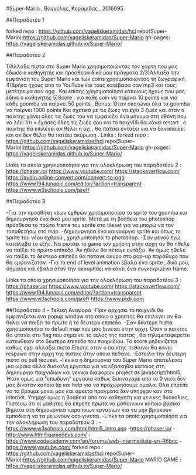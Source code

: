 #Super-Mario , Βαγγελης, Κεραμιδας , 2016095

##Παραδοτέο 1

forked repo : https://github.com/vageliskeramidas/hci
repo(Super-Mario):https://github.com/vageliskeramidas/Super-Mario
gh-pages: https://vageliskeramidas.github.io/Super-Mario/

##Παραδοτέο 2

1)Άλλαξα πίστα στο Super Mario χρησιμοποιώντας τον χάρτη που μας έδωσε ο καθηγητής και πρόσθεσα δικά μου πράγματα 
2/3)Άλλαξα την εμφάνιση του Super Mario και των coins χρησιμοποιώντας τη ζωγραφική.
4)Βρήκα ήχους από το YouTube και τους κατέβασα σαν mp3 και τους μετέτρεψα σαν ogg . Και επίσης χρησιμοποίησα κάποιους ήχους που μας έδινε ο καθηγητής
5)Score : για κάθε coin να παίρνει  10 points και για κάθε goomba να παίρνει 50 points . 
Bonus: Όταν σκοτώνει όλα τα goomba να παίρνει 1000 points 
Και σχετικά με τις ζωές να έχει 3 ζωές και όταν ο παίκτης χάνει όλες τις ζωές του να εμφανίζει ένα μήνυμα στη οθόνη που να λέει ότι « έχασες όλες τις ζωές σου και το παιχνίδι θα κάνει restart . ο παίκτης θα επιλέγει αν θέλει ή όχι . θα πατάει εντάξει για να ξαναπαίξει και αν δεν θέλει θα πατάει ακύρωση . 
Links :
forked repo : https://github.com/vageliskeramidas/hci
repo(Super-Mario):https://github.com/vageliskeramidas/Super-Mario
gh-pages: https://vageliskeramidas.github.io/Super-Mario/

Links τα οποία χρησιμοποίησα για την ολοκλήρωση του παραδοτέου 2 :
https://phaser.io/
https://www.youtube.com/
https://stackoverflow.com/
https://audio.online-convert.com/convert-to-ogg
https://www194.lunapic.com/editor/?action=transparent
https://www.w3schools.com/jsref/

##Παραδοτέο 3

-Για την προσθήκη νέων εχθρών χρησιμοποίησα το sprite του goomba και δημιουργησα ένα δικό μου sprite. Μετά με τη βοήθεια του photoshop πρόσθεσα το πρώτο frame του sprite στο tileset για να μπορώ να τον τοποθετήσω στο map. 
-Δημιουργησα ένα καινούργιο sprite και όπως το sprite του νέου εχθρού , χρησιμοποίησα το photoshop. 
-Σαν μενού εγώ κατάλαβα το εξής. Να ρωτάει το game τον χρήστη στην αρχή αν θα ήθελε να παίξει το πρώτο επίπεδο. Άν ήθελε θα πέταγε εντάξει. Άν όμως ηθελε να παίξει το δεύτερο επίπεδο θα παταγε άκυρο στο pop-up παράθυρο που θα εμφανιζοταν.
-Για το end of level animation έβαλα ένα sprite , δικό μου, σημαίας και έβαλα όταν την ακουμπάει να κάνει ένα συγκεκριμένο frame.

Links τα οποία χρησιμοποίησα για την ολοκλήρωση του παραδοτέου 3 :
https://phaser.io/
https://www.youtube.com/
https://stackoverflow.com/
https://www194.lunapic.com/editor/?action=transparent
https://www.w3schools.com/jsref/
https://www.pixlr.com


##Παραδοτέο 4 - Tελική Αναφορά
-Πριν αρχησει το παιχνιδι θα εμφανιζεται ενα popup window στο οποιο ο χρηστης θα επιλεγει αν θα θελει να παιξει το πρωτο
ή το δευτερο επιπεδο.
-Σαν δευτερη πιστα χρησιμοποιησα το default map που μας δινεται στην αρχη. Οταν ο παικτης θα φτανει στο flag που σημαινει το τελος
της πιστας , θα τηλεμεταφερεται κατευθειαν στο δευτερο επιπεδο του παιχνιδιου. Το score μηδενιζεται καθως εχει αλλαξει πιστα.Επισης
οταν ο παικτης πεθαινει θα κανει respawn στην αρχη της πιστας στην οποια πεθανε.
-Εστειλα την δευτερη πιστα σε pull request.
-Γενικα η δημιουργια του Super Mario αποτελεσαι μια ωραια αλλα δυσκολη εργασια για να εξασκηθει καποιος στη δημιουργια παιχνιδιων 
και γενικα διαφορων project σε javascript/html5. Ήταν ομως μια "επωδυνη" εργασια καθως ξεκιναγαμε απο το 0 γιατι δεν μας δινοταν
καποιο tip και help για να προχωρησουμε ομαλα. Ολα επρεπε να τα βρουμε μονοι μας και αρκετα πραγματα δεν υπηρχαν καν στο internet.
Υπηρχε ομως η βοηθεια απο τον καθηγητη για γενικες δυσκολιες. Πιστευω οτι οι μαθητες θα επρεπε πρωτα να μαθαινουν καποια βασικα
βηματα στη δημιουργεια παροποιων εργασιων για να μην βρισκουν εμποδια ή να τα μειωνουν οσο γινεται. 
-Links τα οποία χρησιμοποίησα για την ολοκλήρωση του παραδοτέου 3 : 
-https://www.w3schools.com/html/html5_intro.asp
-https://phaser.io/
-http://www.html5gamedevs.com/
-https://www.codecademy.com/en/forums/web-intermediate-en-R6bnc
-https://www.youtube.com/
forked repo : https://github.com/vageliskeramidas/hci
repo(Super-Mario):https://github.com/vageliskeramidas/Super-Mario
MARIO GAME : https://vageliskeramidas.github.io/Super-Mario/
